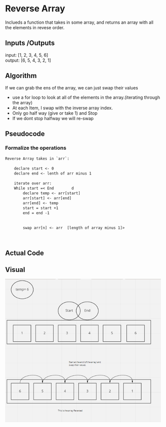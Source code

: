 # Reverse Array

Inclueds a function that takes in some array, and returns an array with all the elements in revese order.

## Inputs /Outputs

input: [1, 2, 3, 4, 5, 6]  
output: [6, 5, 4, 3, 2, 1]

## Algorithm

If we can grab the ens of the array, we can just swap their values  

* use a for loop to look at all of the elements in the array.(iterating through the array)  
* At each Item, I swap with the inverse array index.
* Only go half way (give or take 1) and Stop 
* If we dont stop halfway we will re-swap


## Pseudocode  
### Formalize the operations

```
Reverse Array takes in `arr`:

    declare start <- 0  
    declare end <- lenth of arr minus 1  

    iterate over arr:
    While start =< End        d
        declare temp <- arr[start]
        arr[start] <- arr[end]
        arr[end] <- temp
        start = start +1
        end = end -1


        swap arr[n] <- arr  [length of array minus 1]>



```

## Actual Code  


## Visual 
![Reverse Array Whiteboard](reverse-array.png)